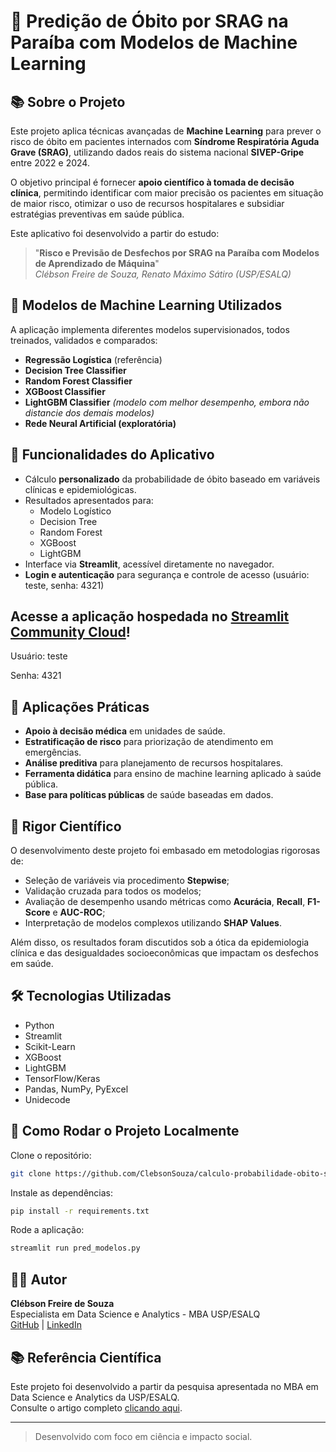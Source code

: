 # 🎯 Predição de Óbito por SRAG na Paraíba com Modelos de Machine Learning

## 📚 Sobre o Projeto

Este projeto aplica técnicas avançadas de **Machine Learning** para prever o risco de óbito em pacientes internados com **Síndrome Respiratória Aguda Grave (SRAG)**, utilizando dados reais do sistema nacional **SIVEP-Gripe** entre 2022 e 2024.

O objetivo principal é fornecer **apoio científico à tomada de decisão clínica**, permitindo identificar com maior precisão os pacientes em situação de maior risco, otimizar o uso de recursos hospitalares e subsidiar estratégias preventivas em saúde pública.

Este aplicativo foi desenvolvido a partir do estudo:

> "**Risco e Previsão de Desfechos por SRAG na Paraíba com Modelos de Aprendizado de Máquina**"  
> *Clébson Freire de Souza, Renato Máximo Sátiro (USP/ESALQ)*

## 🧠 Modelos de Machine Learning Utilizados

A aplicação implementa diferentes modelos supervisionados, todos treinados, validados e comparados:

- **Regressão Logística** (referência)
- **Decision Tree Classifier**
- **Random Forest Classifier**
- **XGBoost Classifier**
- **LightGBM Classifier** *(modelo com melhor desempenho, embora não distancie dos demais modelos)*
- **Rede Neural Artificial (exploratória)**

## 🚀 Funcionalidades do Aplicativo

- Cálculo **personalizado** da probabilidade de óbito baseado em variáveis clínicas e epidemiológicas.
- Resultados apresentados para:
  - Modelo Logístico
  - Decision Tree
  - Random Forest
  - XGBoost
  - LightGBM
- Interface via **Streamlit**, acessível diretamente no navegador.
- **Login e autenticação** para segurança e controle de acesso (usuário: teste, senha: 4321)

## Acesse a aplicação hospedada no [Streamlit Community Cloud](https://calculoprobabilidadeobitosrag-d6cdur2jlxjzwgvfzhaksc.streamlit.app/)!

Usuário: teste

Senha: 4321

## 🏥 Aplicações Práticas

- **Apoio à decisão médica** em unidades de saúde.
- **Estratificação de risco** para priorização de atendimento em emergências.
- **Análise preditiva** para planejamento de recursos hospitalares.
- **Ferramenta didática** para ensino de machine learning aplicado à saúde pública.
- **Base para políticas públicas** de saúde baseadas em dados.

## 🔬 Rigor Científico

O desenvolvimento deste projeto foi embasado em metodologias rigorosas de:

- Seleção de variáveis via procedimento **Stepwise**;
- Validação cruzada para todos os modelos;
- Avaliação de desempenho usando métricas como **Acurácia**, **Recall**, **F1-Score** e **AUC-ROC**;
- Interpretação de modelos complexos utilizando **SHAP Values**.

Além disso, os resultados foram discutidos sob a ótica da epidemiologia clínica e das desigualdades socioeconômicas que impactam os desfechos em saúde.

## 🛠️ Tecnologias Utilizadas

- Python
- Streamlit
- Scikit-Learn
- XGBoost
- LightGBM
- TensorFlow/Keras
- Pandas, NumPy, PyExcel
- Unidecode

## 📄 Como Rodar o Projeto Localmente

Clone o repositório:
```bash
git clone https://github.com/ClebsonSouza/calculo-probabilidade-obito-srag.git
```

Instale as dependências:
```bash
pip install -r requirements.txt
```

Rode a aplicação:
```bash
streamlit run pred_modelos.py
```

## 👨‍🔬 Autor

**Clébson Freire de Souza**  
Especialista em Data Science e Analytics - MBA USP/ESALQ  
[GitHub](https://github.com/ClebsonSouza) | [LinkedIn](https://www.linkedin.com/in/clébson-freire-b29669160)

## 📚 Referência Científica

Este projeto foi desenvolvido a partir da pesquisa apresentada no MBA em Data Science e Analytics da USP/ESALQ.  
Consulte o artigo completo [clicando aqui](#).

---

> Desenvolvido com foco em ciência e impacto social.
